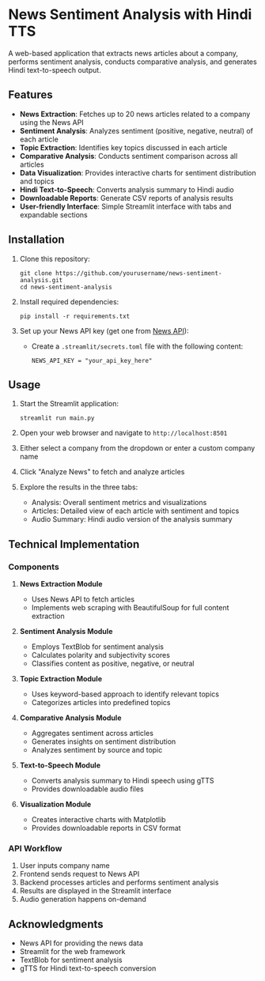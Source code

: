 # News Sentiment Analysis with Hindi TTS

A web-based application that extracts news articles about a company, performs sentiment analysis, conducts comparative analysis, and generates Hindi text-to-speech output.

## Features

- **News Extraction**: Fetches up to 20 news articles related to a company using the News API
- **Sentiment Analysis**: Analyzes sentiment (positive, negative, neutral) of each article
- **Topic Extraction**: Identifies key topics discussed in each article
- **Comparative Analysis**: Conducts sentiment comparison across all articles
- **Data Visualization**: Provides interactive charts for sentiment distribution and topics
- **Hindi Text-to-Speech**: Converts analysis summary to Hindi audio
- **Downloadable Reports**: Generate CSV reports of analysis results
- **User-friendly Interface**: Simple Streamlit interface with tabs and expandable sections

## Installation

1. Clone this repository:
   ```
   git clone https://github.com/yourusername/news-sentiment-analysis.git
   cd news-sentiment-analysis
   ```

2. Install required dependencies:
   ```
   pip install -r requirements.txt
   ```

3. Set up your News API key (get one from [News API](https://newsapi.org/)):
   - Create a `.streamlit/secrets.toml` file with the following content:
     ```
     NEWS_API_KEY = "your_api_key_here"
     ```

## Usage

1. Start the Streamlit application:
   ```
   streamlit run main.py
   ```

2. Open your web browser and navigate to `http://localhost:8501`

3. Either select a company from the dropdown or enter a custom company name

4. Click "Analyze News" to fetch and analyze articles

5. Explore the results in the three tabs:
   - Analysis: Overall sentiment metrics and visualizations
   - Articles: Detailed view of each article with sentiment and topics
   - Audio Summary: Hindi audio version of the analysis summary

## Technical Implementation

### Components

1. **News Extraction Module**
   - Uses News API to fetch articles
   - Implements web scraping with BeautifulSoup for full content extraction

2. **Sentiment Analysis Module**
   - Employs TextBlob for sentiment analysis
   - Calculates polarity and subjectivity scores
   - Classifies content as positive, negative, or neutral

3. **Topic Extraction Module**
   - Uses keyword-based approach to identify relevant topics
   - Categorizes articles into predefined topics

4. **Comparative Analysis Module**
   - Aggregates sentiment across articles
   - Generates insights on sentiment distribution
   - Analyzes sentiment by source and topic

5. **Text-to-Speech Module**
   - Converts analysis summary to Hindi speech using gTTS
   - Provides downloadable audio files

6. **Visualization Module**
   - Creates interactive charts with Matplotlib
   - Provides downloadable reports in CSV format

### API Workflow

1. User inputs company name
2. Frontend sends request to News API
3. Backend processes articles and performs sentiment analysis
4. Results are displayed in the Streamlit interface
5. Audio generation happens on-demand


## Acknowledgments

- News API for providing the news data
- Streamlit for the web framework
- TextBlob for sentiment analysis
- gTTS for Hindi text-to-speech conversion
